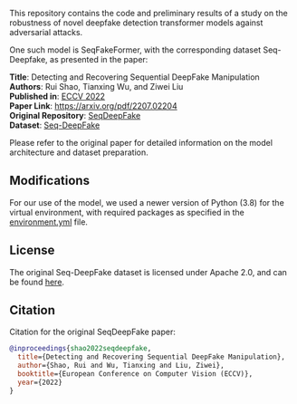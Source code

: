 This repository contains the code and preliminary results of a study on the robustness of novel deepfake detection transformer models against adversarial attacks.

One such model is SeqFakeFormer, with the corresponding dataset Seq-Deepfake, as presented in the paper:

**Title**: Detecting and Recovering Sequential DeepFake Manipulation  
**Authors**: Rui Shao, Tianxing Wu, and Ziwei Liu  
**Published in**: [ECCV 2022](https://eccv2022.ecva.net/)  
**Paper Link**: https://arxiv.org/pdf/2207.02204  
**Original Repository**: [SeqDeepFake](https://github.com/rshaojimmy/SeqDeepFake/)  
**Dataset**: [Seq-DeepFake](https://huggingface.co/datasets/rshaojimmy/Seq-DeepFake)  

Please refer to the original paper for detailed information on the model architecture and dataset preparation.

## Modifications
For our use of the model, we used a newer version of Python (3.8) for the virtual environment, with required packages as specified in the [environment.yml](environment.yml) file.

## License
The original Seq-DeepFake dataset is licensed under Apache 2.0, and can be found [here](https://huggingface.co/datasets/choosealicense/licenses/blob/main/markdown/apache-2.0.md).

## Citation
Citation for the original SeqDeepFake paper:

```bibtex
@inproceedings{shao2022seqdeepfake,
  title={Detecting and Recovering Sequential DeepFake Manipulation},
  author={Shao, Rui and Wu, Tianxing and Liu, Ziwei},
  booktitle={European Conference on Computer Vision (ECCV)},
  year={2022}
}
```
